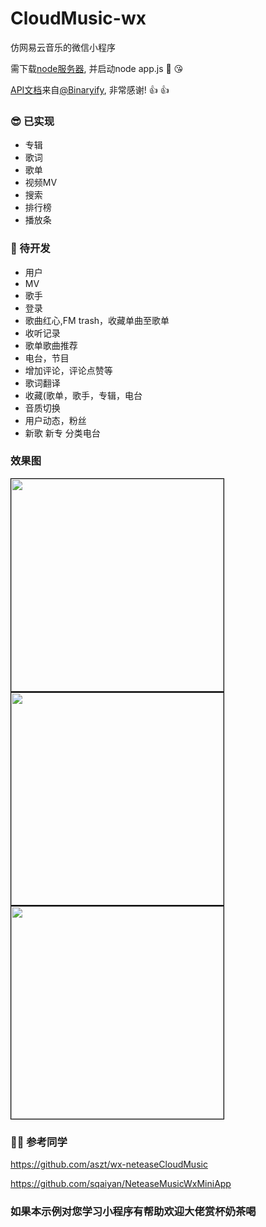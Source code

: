 # CloudMusic-wx

仿网易云音乐的微信小程序

需下载[node服务器](https://github.com/Binaryify/NeteaseCloudMusicApi), 并启动node app.js 🤣 😘

[API文档](https://binaryify.github.io/NeteaseCloudMusicApi/#/)来自[@Binaryify](https://github.com/Binaryify), 非常感谢! 👍 👍

### 😎 已实现

* 专辑
* 歌词
* 歌单
* 视频MV
* 搜索
* 排行榜
* 播放条

### 👏 待开发

* 用户
* MV
* 歌手
* 登录
* 歌曲红心,FM trash，收藏单曲至歌单
* 收听记录
* 歌单歌曲推荐
* 电台，节目
* 增加评论，评论点赞等 
* 歌词翻译
* 收藏(歌单，歌手，专辑，电台
* 音质切换
* 用户动态，粉丝
* 新歌 新专 分类电台

### 效果图

<image width="340" style="border: 1px solid #000;" src="https://github.com/jww997/CloudMusic-wx/blob/master/other/1.png"/><image width="340" style="border: 1px solid #000;" src="https://github.com/jww997/CloudMusic-wx/blob/master/other/2.png"/>
<image width="340"  style="border: 1px solid #000;" src="https://github.com/jww997/CloudMusic-wx/blob/master/other/3.png"/>


### 👯‍♂️ 参考同学

https://github.com/aszt/wx-neteaseCloudMusic

https://github.com/sqaiyan/NeteaseMusicWxMiniApp





### 如果本示例对您学习小程序有帮助欢迎大佬赏杯奶茶喝


